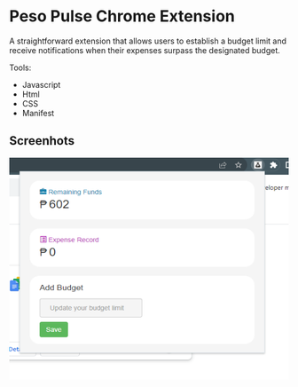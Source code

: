 # Peso Pulse Chrome Extension

A straightforward extension that allows users to establish a budget limit and receive notifications when their expenses surpass the designated budget.

Tools:

- Javascript
- Html
- CSS
- Manifest

## Screenhots

<img src="https://github.com/earlhansg/peso-pulse/blob/main/images/screenshots/screenshots-1.png" style=" width:700px ; height:400px ">
